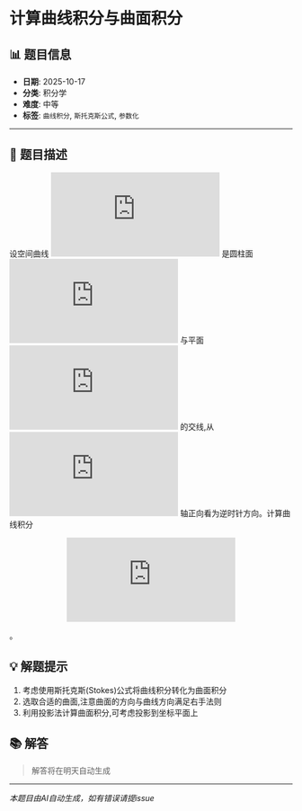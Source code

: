 # 计算曲线积分与曲面积分

## 📊 题目信息

- **日期**: 2025-10-17
- **分类**: 积分学
- **难度**: 中等
- **标签**: `曲线积分`, `斯托克斯公式`, `参数化`

---

## 📝 题目描述

设空间曲线 ![equation](https://latex.codecogs.com/svg.latex?C) 是圆柱面 ![equation](https://latex.codecogs.com/svg.latex?x%5E2%20%2B%20y%5E2%20%3D%201) 与平面 ![equation](https://latex.codecogs.com/svg.latex?x%20%2B%20y%20%2B%20z%20%3D%201) 的交线,从 ![equation](https://latex.codecogs.com/svg.latex?z) 轴正向看为逆时针方向。计算曲线积分 <div align="center">

![Mathematical Formula](https://latex.codecogs.com/svg.latex?I%20%3D%20%5Coint_C%20(y%5E2%20-%20z%5E2)%20dx%20%2B%20(z%5E2%20-%20x%5E2)%20dy%20%2B%20(x%5E2%20-%20y%5E2)%20dz)

</div>。

## 💡 解题提示

1. 考虑使用斯托克斯(Stokes)公式将曲线积分转化为曲面积分
2. 选取合适的曲面,注意曲面的方向与曲线方向满足右手法则
3. 利用投影法计算曲面积分,可考虑投影到坐标平面上

## 📚 解答

> 解答将在明天自动生成

---

*本题目由AI自动生成，如有错误请提issue*

